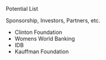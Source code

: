 Potential List 

Sponsorship, Investors, Partners, etc.

* Clinton Foundation
* Womens World Banking
* IDB
* Kauffman Foundation



